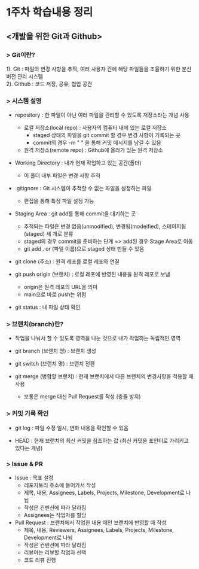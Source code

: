 # 1주차 학습내용 정리


## <개발을 위한 Git과 Github>
### > Git이란?

1). Git :  파일의 변경 사항을 추적, 여러 사용자 간에 해당 파일들을 조율하기 위한 분산버전 관리 시스템 <br>
2). Github : 코드 저장, 공유, 협업 공간


### > 시스템 설명
* repository : 한 파일이 아닌 여러 파일을 관리할 수 있도록 저장소라는 개념 사용 <br>
	* 로컬 저장소(local repo) : 사용자의 컴퓨터 내에 있는 로컬 저장소 <br>
 		* staged 상태의 파일을 git commit 할 경우 변경 사항이 기록되는 곳
   		* commit의 경우 -m " " 을 통해 커밋 메시지를 남길 수 있음
	* 원격 저장소(remote repo) : Github에 올라가 있는 원격 저장소 <br>
* Working Directory : 내가 현재 작업하고 있는 공간(폴더) <br>
	* 이 폴더 내부 파일은 변경 사항 추적

* .gitignore : Git 시스템이 추적할 수 없는 파일을 설정하는 파일 <br>
	* 편집을 통해 특정 파일 설정 가능

* Staging Area : git add를 통해 commit을 대기하는 곳
	* 추적되는 파일은 변경 없음(unmodified), 변경됨(modeified), 스테이지됨(staged) 세 개로 분류
	* staged의 경우 commit을 준비하는 단계 => add된 경우 Stage Area로 이동
   	* git add . or (파일 이름)으로 staged 상태 만들 수 있음
   
* git clone (주소) : 원격 레포를 로컬 레포와 연결

* git push origin (브랜치) : 로컬 레포에 반영된 내용을 원격 레포로 보냄
  	* origin은 원격 레포의 URL을 의미
  	* main으로 바로 push는 위험

* git status : 내 파일 상태 확인 <br>

### > 브랜치(branch)란?
* 작업을 나눠서 할 수 있도록 영역을 나눈 것으로 내가 작업하는 독립적인 영역

* git branch (브랜치 명) : 브랜치 생성
* git switch (브랜치 명) : 브랜치 전환
* git merge (병합할 브랜치) : 현재 브랜치에서 다른 브랜치의 변경사항을 적용할 때 사용
  	* 보통은 merge 대신 Pull Request를 작성 (충돌 방지) <br>
   
### > 커밋 기록 확인
* git log : 파일 수정 일시, 변화 내용을 확인할 수 있음

* HEAD : 현재 브랜치의 최신 커밋을 참조하는 값 (최신 커밋을 포인터로 가리키고 있다는 개념) <br>

### > Issue & PR
* Issue : 목표 설정
  	* 레포지토리 주소에 들어가서 작성
  	* 제목, 내용, Assignees, Labels, Projects, Milestone, Development로 나뉨
  	* 작성은 컨벤션에 따라 달라짐
  	* Assignees는 작업자를 할당 <br>
* Pull Request : 브랜치에서 작업한 내용 메인 브랜치에 반영할 때 작성
	* 제목, 내용, Reviewers, Assignees, Labels, Projects, Milestone, Development로 나뉨
   	* 작성은 컨벤션에 따라 달라짐
   	* 리뷰어는 리뷰할 작업자 선택
   	* 코드 리뷰 진행
